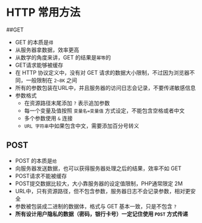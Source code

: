 # HTTP 常用方法

##GET

* GET 的本质是`得`
* 从服务器拿数据，效率更高
* 从数学的角度来讲，GET 的结果是`幂等`的
* GET请求能够被缓存
* 在 HTTP 协议定义中，没有对 GET 请求的数据大小限制，不过因为浏览器不同，一般限制在 `2~8K` 之间
* 所有的参数包装在URL中，并且服务器的访问日志会记录，不要传递敏感信息
* 参数格式
    * 在资源路径末尾添加 `?` 表示追加参数
    * 每一个变量及值按照 `变量名=变量值` 方式设定，不能包含空格或者中文
    * 多个参数使用 `&` 连接
    * `URL 字符串`中如果包含中文，需要添加百分号转义

## POST

* POST 的本质是`给`
* 向服务器发送数据，也可以获得服务器处理之后的结果，效率不如 GET
* POST请求不能被缓存
* POST提交数据比较大，大小靠服务器的设定值限制，PHP通常限定 2M
* URL中，只有资源路径，但不包含参数，服务器日志不会记录参数，相对更安全
* 参数被包装成二进制的数据体，格式与 GET 基本一致，只是不包含 `?`
* **所有设计用户隐私的数据（密码，银行卡号）一定记住使用 `POST` 方式传递**

